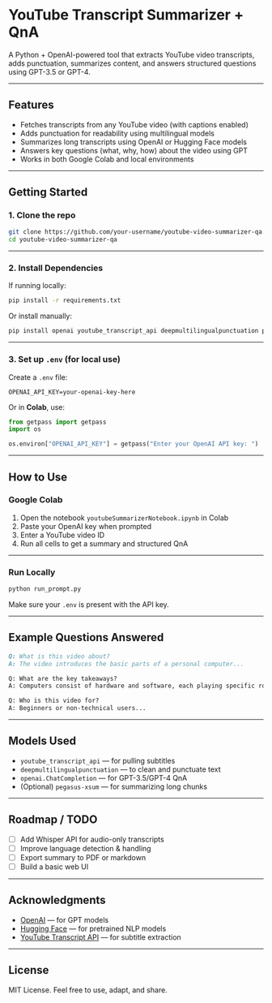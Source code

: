 # YouTube Transcript Summarizer + QnA

A Python + OpenAI-powered tool that extracts YouTube video transcripts, adds punctuation, summarizes content, and answers structured questions using GPT-3.5 or GPT-4.

---

## Features

- Fetches transcripts from any YouTube video (with captions enabled)
- Adds punctuation for readability using multilingual models
- Summarizes long transcripts using OpenAI or Hugging Face models
- Answers key questions (what, why, how) about the video using GPT
- Works in both Google Colab and local environments

---

## Getting Started

### 1. Clone the repo

```bash
git clone https://github.com/your-username/youtube-video-summarizer-qa.git
cd youtube-video-summarizer-qa
```

---

### 2. Install Dependencies

If running locally:

```bash
pip install -r requirements.txt
```

Or install manually:

```bash
pip install openai youtube_transcript_api deepmultilingualpunctuation python-dotenv
```

---

### 3. Set up `.env` (for local use)

Create a `.env` file:

```
OPENAI_API_KEY=your-openai-key-here
```

Or in **Colab**, use:

```python
from getpass import getpass
import os

os.environ["OPENAI_API_KEY"] = getpass("Enter your OpenAI API key: ")
```

---

## How to Use

### Google Colab

1. Open the notebook `youtubeSummarizerNotebook.ipynb` in Colab  
2. Paste your OpenAI key when prompted  
3. Enter a YouTube video ID  
4. Run all cells to get a summary and structured QnA

---

### Run Locally

```bash
python run_prompt.py
```

Make sure your `.env` is present with the API key.

---

## Example Questions Answered

```markdown
Q: What is this video about?
A: The video introduces the basic parts of a personal computer...

Q: What are the key takeaways?
A: Computers consist of hardware and software, each playing specific roles...

Q: Who is this video for?
A: Beginners or non-technical users...
```

---

## Models Used

- `youtube_transcript_api` — for pulling subtitles
- `deepmultilingualpunctuation` — to clean and punctuate text
- `openai.ChatCompletion` — for GPT-3.5/GPT-4 QnA
- (Optional) `pegasus-xsum` — for summarizing long chunks

---

## Roadmap / TODO

- [ ] Add Whisper API for audio-only transcripts
- [ ] Improve language detection & handling
- [ ] Export summary to PDF or markdown
- [ ] Build a basic web UI

---

## Acknowledgments

- [OpenAI](https://openai.com/) — for GPT models
- [Hugging Face](https://huggingface.co/) — for pretrained NLP models
- [YouTube Transcript API](https://pypi.org/project/youtube-transcript-api/) — for subtitle extraction

---

## License

MIT License. Feel free to use, adapt, and share.